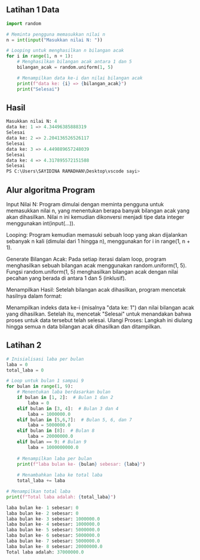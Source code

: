 ## Latihan 1 Data

````python
import random

# Meminta pengguna memasukkan nilai n
n = int(input("Masukkan nilai N: "))

# Looping untuk menghasilkan n bilangan acak
for i in range(1, n + 1):
    # Menghasilkan bilangan acak antara 1 dan 5
    bilangan_acak = random.uniform(1, 5)

    # Menampilkan data ke-i dan nilai bilangan acak
    print(f"data ke: {i} => {bilangan_acak}")
    print("Selesai")
````
## Hasil
````python
Masukkan nilai N: 4
data ke: 1 => 4.34496385888319
Selesai
data ke: 2 => 2.204136526526117
Selesai
data ke: 3 => 4.449889657248039
Selesai
data ke: 4 => 4.317895572151588
Selesai
PS C:\Users\SAYIDINA RAMADHAN\Desktop\vscode sayi>
````
## Alur algoritma Program
Input Nilai N: Program dimulai dengan meminta pengguna untuk memasukkan nilai n, yang menentukan berapa banyak bilangan acak yang akan dihasilkan. Nilai n ini kemudian dikonversi menjadi tipe data integer menggunakan int(input(...)).

Looping: Program kemudian memasuki sebuah loop yang akan dijalankan sebanyak n kali (dimulai dari 1 hingga n), menggunakan for i in range(1, n + 1).

Generate Bilangan Acak: Pada setiap iterasi dalam loop, program menghasilkan sebuah bilangan acak menggunakan random.uniform(1, 5). Fungsi random.uniform(1, 5) menghasilkan bilangan acak dengan nilai pecahan yang berada di antara 1 dan 5 (inklusif).

Menampilkan Hasil: Setelah bilangan acak dihasilkan, program mencetak hasilnya dalam format:

Menampilkan indeks data ke-i (misalnya "data ke: 1") dan nilai bilangan acak yang dihasilkan.
Setelah itu, mencetak "Selesai" untuk menandakan bahwa proses untuk data tersebut telah selesai.
Ulangi Proses: Langkah ini diulang hingga semua n data bilangan acak dihasilkan dan ditampilkan.

## Latihan 2

``` python
# Inisialisasi laba per bulan
laba = 0
total_laba = 0

# Loop untuk bulan 1 sampai 9
for bulan in range(1, 9):
    # Menentukan laba berdasarkan bulan
    if bulan in [1, 2]:  # Bulan 1 dan 2
        laba = 0
    elif bulan in [3, 4]:  # Bulan 3 dan 4
        laba = 1000000.0
    elif bulan in [5,6,7]:  # Bulan 5, 6, dan 7
        laba = 5000000.0
    elif bulan in [8]:  # Bulan 8
        laba = 20000000.0
    elif bulan == 9: # Bulan 9
        laba = 1000000000.0
    
    # Menampilkan laba per bulan
    print(f"laba bulan ke- {bulan} sebesar: {laba}")
    
    # Menambahkan laba ke total laba
    total_laba += laba

# Menampilkan total laba
print(f"Total laba adalah: {total_laba}")
````
````python
laba bulan ke- 1 sebesar: 0
laba bulan ke- 2 sebesar: 0
laba bulan ke- 3 sebesar: 1000000.0
laba bulan ke- 4 sebesar: 1000000.0
laba bulan ke- 5 sebesar: 5000000.0
laba bulan ke- 6 sebesar: 5000000.0
laba bulan ke- 7 sebesar: 5000000.0
laba bulan ke- 8 sebesar: 20000000.0
Total laba adalah: 37000000.0
````
